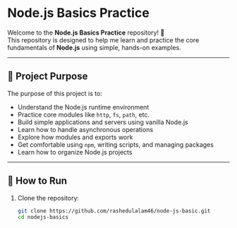 # Node.js Basics Practice

Welcome to the **Node.js Basics Practice** repository! 👋  
This repository is designed to help me learn and practice the core fundamentals of **Node.js** using simple, hands-on examples.

---

## 📁 Project Purpose

The purpose of this project is to:

- Understand the Node.js runtime environment
- Practice core modules like `http`, `fs`, `path`, etc.
- Build simple applications and servers using vanilla Node.js
- Learn how to handle asynchronous operations
- Explore how modules and exports work
- Get comfortable using `npm`, writing scripts, and managing packages
- Learn how to organize Node.js projects

---

## 🚀 How to Run

1. Clone the repository:
   ```bash
   git clone https://github.com/rashedulalam46/node-js-basic.git
   cd nodejs-basics
